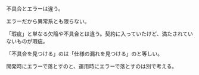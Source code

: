 不具合とエラーは違う。

エラーだから異常系とも限らない。

「瑕疵」と単なる欠陥や不具合とは違う。契約に入っていたけど、満たされていないものが瑕疵。

「不具合を見つける」のは「仕様の漏れを見つける」のと等しい。

開発時にエラーで落とすのと、運用時にエラーで落とすのは別で考える。
